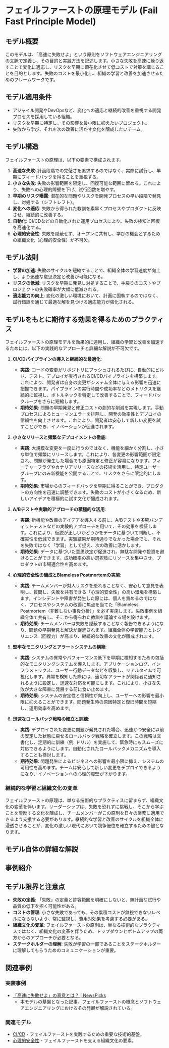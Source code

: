 # フェイルファーストの原理モデル (Fail Fast Principle Model)

## モデル概要
このモデルは、「高速に失敗せよ」という原則をソフトウェアエンジニアリングの文脈で定義し、その目的と実践方法を記述します。小さな失敗を高速に繰り返すことで変化に適応し、リスクを早期に顕在化させて低コストで対策を講じることを目的とします。失敗のコストを最小化し、組織の学習と改善を加速させるためのフレームワークです。

## モデル適用条件
- アジャイル開発やDevOpsなど、変化への適応と継続的改善を重視する開発プロセスを採用している組織。
- リスクを早期に特定し、その影響を最小限に抑えたいプロジェクト。
- 失敗から学び、それを次の改善に活かす文化を醸成したいチーム。

## モデル構造
フェイルファーストの原理は、以下の要素で構成されます。

1.  **高速な失敗**: 計画段階での完璧さを追求するのではなく、実際に試行し、早期にフィードバックを得ることを重視する。
2.  **小さな失敗**: 失敗の影響範囲を限定し、回復可能な範囲に留める。これにより、失敗への心理的障壁を下げ、試行回数を増やす。
3.  **早期のリスク曝露**: 潜在的な問題やリスクを開発プロセスの早い段階で発見し、対処する（シフトレフト）。
4.  **変化への適応**: 失敗から得られた教訓を素早くプロセスやプロダクトに反映させ、継続的に改善する。
5.  **自動化**: CI/CDなどの自動化された運用プロセスにより、失敗の検知と回復を高速化する。
6.  **心理的安全性**: 失敗を隠蔽せず、オープンに共有し、学びの機会とするための組織文化（心理的安全性）が不可欠。

## モデル法則
-   **学習の加速**: 失敗のサイクルを短縮することで、組織全体の学習速度が向上し、より迅速な意思決定と改善が可能になる。
-   **リスクの低減**: リスクを早期に発見し対処することで、手戻りのコストやプロジェクトの失敗確率が大幅に低減される。
-   **適応能力の向上**: 変化の激しい環境において、計画に固執するのではなく、試行錯誤を通じて最適な解を見つける適応能力が強化される。

## モデルをもとに期待する効果を得るためのプラクティス
フェイルファーストの原理モデルを効果的に適用し、組織の学習と改善を加速するためには、以下の実践的なアプローチと詳細な解説が不可欠です。

1.  **CI/CDパイプラインの導入と継続的な最適化**: 
    *   **実践**: コードの変更がリポジトリにプッシュされるたびに、自動的にビルド、テスト、デプロイが実行されるCI/CDパイプラインを構築します。これにより、開発者は自身の変更がシステム全体に与える影響を迅速に把握できます。パイプラインの実行時間や成功率などのメトリクスを継続的に監視し、ボトルネックを特定して改善することで、フィードバックループをさらに短縮します。
    *   **期待効果**: 問題の早期発見と修正コストの劇的な削減を実現します。手動プロセスによるヒューマンエラーを排除し、開発の効率性とデプロイの信頼性を向上させます。これにより、開発者は安心して新しい変更を試すことができ、イノベーションが促進されます。

2.  **小さなリリースと頻繁なデプロイメントの徹底**: 
    *   **実践**: 大規模な変更を一度に行うのではなく、機能を細かく分割し、小さな単位で頻繁にリリースします。これにより、各変更の影響範囲が限定され、問題が発生した場合でも原因特定と修正が容易になります。フィーチャーフラグやカナリアリリースなどの技術を活用し、特定ユーザーグループにのみ新機能を公開することで、リスクをさらに限定的にします。
    *   **期待効果**: 市場からのフィードバックを早期に得ることができ、プロダクトの方向性を迅速に調整できます。失敗のコストが小さくなるため、新しいアイデアを積極的に試す文化が醸成されます。

3.  **A/Bテストや実験的アプローチの積極的な活用**: 
    *   **実践**: 新機能や改善のアイデアを導入する前に、A/Bテストや多腕バンディットテストなどの実験的アプローチを用いて、その効果を検証します。これにより、仮説が正しいかどうかをデータに基づいて判断し、不確実性を低減できます。実験結果が期待通りでなかった場合でも、それを失敗ではなく「学習」として捉え、次の改善に活かします。
    *   **期待効果**: データに基づいた意思決定が促進され、無駄な開発や投資を避けることができます。成功確率の高い選択肢にリソースを集中させ、プロダクトの市場適合性を高めます。

4.  **心理的安全性の醸成とBlameless Postmortemの実施**: 
    *   **実践**: チームメンバーが対人リスクを恐れることなく、安心して意見を表明し、質問し、失敗を共有できる「心理的安全性」の高い環境を構築します。インシデントや障害が発生した際には、個人を責めるのではなく、プロセスやシステムの改善に焦点を当てた「Blameless Postmortem（非難しない事後分析）」を必ず実施します。失敗事例を組織全体で共有し、そこから得られた教訓を議論する場を設けます。
    *   **期待効果**: チームメンバーは失敗を隠蔽することなく報告できるようになり、問題の早期発見と解決が促進されます。組織全体の学習能力とレジリエンス（回復力）が高まり、継続的な改善の文化が醸成されます。

5.  **堅牢なモニタリングとアラートシステムの構築**: 
    *   **実践**: システムの異常やパフォーマンス低下を早期に検知するための包括的なモニタリングシステムを導入します。アプリケーションログ、インフラメトリクス、ユーザー行動データなどを収集し、リアルタイムで可視化します。異常を検知した際には、適切なアラートが関係者に通知されるように設定し、迅速な対応を可能にします。これにより、小さな失敗が大きな障害に発展する前に食い止めます。
    *   **期待効果**: システムの安定性と信頼性が向上し、ユーザーへの影響を最小限に抑えることができます。問題発生時の原因特定と復旧時間を短縮し、運用効率を高めます。

6.  **迅速なロールバック戦略の確立と訓練**: 
    *   **実践**: デプロイされた変更に問題が発見された場合、迅速かつ安全に以前の安定した状態に戻せるロールバック戦略を確立します。この戦略は文書化し、定期的に訓練（例: ドリル）を実施して、緊急時にもスムーズに対応できるようにします。自動化されたロールバックメカニズムを導入することも検討します。
    *   **期待効果**: 問題発生によるビジネスへの影響を最小限に抑え、システムの可用性を高めます。チームは安心して新しい変更をデプロイできるようになり、イノベーションへの心理的障壁が下がります。

### 継続的な学習と組織文化の変革
フェイルファーストの原理は、単なる技術的なプラクティスに留まらず、組織文化の変革を伴います。リーダーシップは、失敗を恐れずに挑戦し、そこから学ぶことを奨励する文化を醸成し、チームメンバーがこの原則を日々の業務に適用できるよう支援する必要があります。継続的な学習と改善のサイクルを組織全体に浸透させることが、変化の激しい現代において競争優位を確立するための鍵となります。

## モデル自体の詳細な解説

## 事例紹介

## モデル限界と注意点
-   **失敗の定義**: 「失敗」の定義と許容範囲を明確にしないと、無計画な試行や品質の低下を招く可能性がある。
-   **コストの管理**: 小さな失敗であっても、その累積コストが無視できないレベルにならないよう、常に監視し、費用対効果を考慮する必要がある。
-   **組織文化の変革**: フェイルファーストの原則は、単なる技術的なプラクティスではなく、組織文化の変革を伴うため、トップダウンとボトムアップの両方からのアプローチが必要となる。
-   **ステークホルダーの理解**: 失敗が学習の一部であることをステークホルダーに理解してもらうためのコミュニケーションが重要。

## 関連事例

### 実装事例
-   [「高速に失敗せよ」の真意とは？ | NewsPicks](https://newspicks.com/news/7820669/body/)
    -   本モデルの基盤となった記事。フェイルファーストの概念とソフトウェアエンジニアリングにおけるその発展が解説されている。

### 関連モデル
-   [CI/CD](/mnt/e/sakura/Documents/test/git/02-Docs/概念/エンジニアリングマネージメント/テクノロジーマネージメント/CI_CD.md) - フェイルファーストを実践するための重要な技術的基盤。
-   [心理的安全性](/mnt/e/sakura/Documents/test/git/02-Docs/概念/エンジニアリングマネージメント/心理的安全性.md) - フェイルファーストを支える組織文化の要素。
